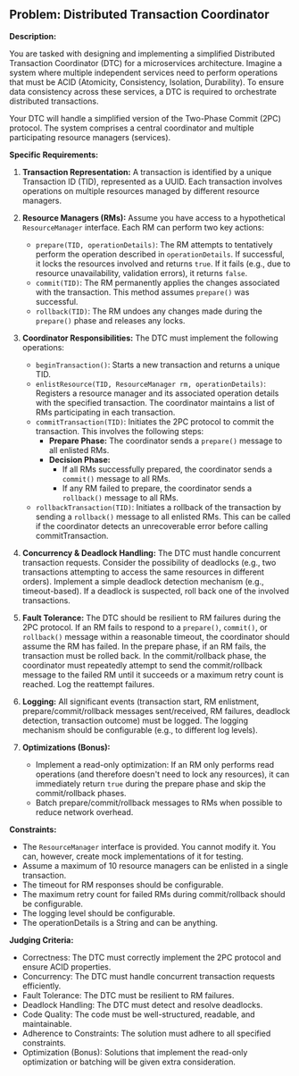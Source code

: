 ## Problem: Distributed Transaction Coordinator

**Description:**

You are tasked with designing and implementing a simplified Distributed Transaction Coordinator (DTC) for a microservices architecture.  Imagine a system where multiple independent services need to perform operations that must be ACID (Atomicity, Consistency, Isolation, Durability). To ensure data consistency across these services, a DTC is required to orchestrate distributed transactions.

Your DTC will handle a simplified version of the Two-Phase Commit (2PC) protocol.  The system comprises a central coordinator and multiple participating resource managers (services).

**Specific Requirements:**

1.  **Transaction Representation:** A transaction is identified by a unique Transaction ID (TID), represented as a UUID.  Each transaction involves operations on multiple resources managed by different resource managers.

2.  **Resource Managers (RMs):** Assume you have access to a hypothetical `ResourceManager` interface. Each RM can perform two key actions:
    *   `prepare(TID, operationDetails)`:  The RM attempts to tentatively perform the operation described in `operationDetails`. If successful, it locks the resources involved and returns `true`. If it fails (e.g., due to resource unavailability, validation errors), it returns `false`.
    *   `commit(TID)`: The RM permanently applies the changes associated with the transaction.  This method assumes `prepare()` was successful.
    *   `rollback(TID)`: The RM undoes any changes made during the `prepare()` phase and releases any locks.

3.  **Coordinator Responsibilities:**  The DTC must implement the following operations:
    *   `beginTransaction()`:  Starts a new transaction and returns a unique TID.
    *   `enlistResource(TID, ResourceManager rm, operationDetails)`:  Registers a resource manager and its associated operation details with the specified transaction. The coordinator maintains a list of RMs participating in each transaction.
    *   `commitTransaction(TID)`:  Initiates the 2PC protocol to commit the transaction. This involves the following steps:
        *   **Prepare Phase:**  The coordinator sends a `prepare()` message to all enlisted RMs.
        *   **Decision Phase:**
            *   If all RMs successfully prepared, the coordinator sends a `commit()` message to all RMs.
            *   If any RM failed to prepare, the coordinator sends a `rollback()` message to all RMs.
    *   `rollbackTransaction(TID)`: Initiates a rollback of the transaction by sending a `rollback()` message to all enlisted RMs. This can be called if the coordinator detects an unrecoverable error before calling commitTransaction.

4.  **Concurrency & Deadlock Handling:** The DTC must handle concurrent transaction requests. Consider the possibility of deadlocks (e.g., two transactions attempting to access the same resources in different orders). Implement a simple deadlock detection mechanism (e.g., timeout-based). If a deadlock is suspected, roll back one of the involved transactions.

5.  **Fault Tolerance:**  The DTC should be resilient to RM failures during the 2PC protocol.  If an RM fails to respond to a `prepare()`, `commit()`, or `rollback()` message within a reasonable timeout, the coordinator should assume the RM has failed. In the prepare phase, if an RM fails, the transaction must be rolled back.  In the commit/rollback phase, the coordinator must repeatedly attempt to send the commit/rollback message to the failed RM until it succeeds or a maximum retry count is reached.  Log the reattempt failures.

6.  **Logging:** All significant events (transaction start, RM enlistment, prepare/commit/rollback messages sent/received, RM failures, deadlock detection, transaction outcome) must be logged.  The logging mechanism should be configurable (e.g., to different log levels).

7.  **Optimizations (Bonus):**
    *   Implement a read-only optimization: If an RM only performs read operations (and therefore doesn't need to lock any resources), it can immediately return `true` during the prepare phase and skip the commit/rollback phases.
    *   Batch prepare/commit/rollback messages to RMs when possible to reduce network overhead.

**Constraints:**

*   The `ResourceManager` interface is provided.  You cannot modify it. You can, however, create mock implementations of it for testing.
*   Assume a maximum of 10 resource managers can be enlisted in a single transaction.
*   The timeout for RM responses should be configurable.
*   The maximum retry count for failed RMs during commit/rollback should be configurable.
*   The logging level should be configurable.
*   The operationDetails is a String and can be anything.

**Judging Criteria:**

*   Correctness: The DTC must correctly implement the 2PC protocol and ensure ACID properties.
*   Concurrency: The DTC must handle concurrent transaction requests efficiently.
*   Fault Tolerance: The DTC must be resilient to RM failures.
*   Deadlock Handling: The DTC must detect and resolve deadlocks.
*   Code Quality: The code must be well-structured, readable, and maintainable.
*   Adherence to Constraints: The solution must adhere to all specified constraints.
*   Optimization (Bonus): Solutions that implement the read-only optimization or batching will be given extra consideration.
